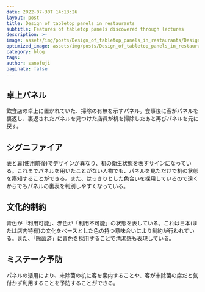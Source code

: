 ```yaml
---
date: 2022-07-30T 14:13:26
layout: post
title: Design of tabletop panels in restaurants
subtitle: Features of tabletop panels discovered through lectures
description: >-
image: assets/img/posts/Design_of_tabletop_panels_in_restaurants/Design_of_tabletop_panels_in_restaurants.JPG
optimized_image: assets/img/posts/Design_of_tabletop_panels_in_restaurants/Design_of_tabletop_panels_in_restaurants_resized_thumbnail.JPG
category: blog
tags: 
author: sanefuji
paginate: false
---
```


## 卓上パネル

飲食店の卓上に置かれていた、掃除の有無を示すパネル。食事後に客がパネルを裏返し、裏返されたパネルを見つけた店員が机を掃除したあと再びパネルを元に戻す。

## シグニファイア

表と裏(使用前後)でデザインが異なり、机の衛生状態を表すサインになっている。これまでパネルを用いたことがない人物でも、パネルを見ただけで机の状態を察知することができる。また、はっきりとした色合いを採用しているので遠くからでもパネルの裏表を判別しやすくなっている。

## 文化的制約

青色が「利用可能」、赤色が「利用不可能」の状態を表している。これは日本(または店内特有)の文化をベースとした色の持つ意味合いにより制約が行われている。また、「除菌済」に青色を採用することで清潔感も表現している。

## ミステーク予防

パネルの活用により、未除菌の机に客を案内することや、客が未除菌の席だと気付かず利用することを予防することができる。